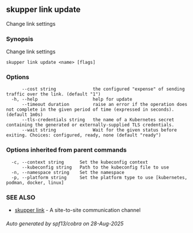 ## skupper link update

Change link settings

### Synopsis

Change link settings

```
skupper link update <name> [flags]
```

### Options

```
      --cost string              the configured "expense" of sending traffic over the link. (default "1")
  -h, --help                     help for update
      --timeout duration         raise an error if the operation does not complete in the given period of time (expressed in seconds). (default 1m0s)
      --tls-credentials string   the name of a Kubernetes secret containing the generated or externally-supplied TLS credentials.
      --wait string              Wait for the given status before exiting. Choices: configured, ready, none (default "ready")
```

### Options inherited from parent commands

```
  -c, --context string      Set the kubeconfig context
      --kubeconfig string   Path to the kubeconfig file to use
  -n, --namespace string    Set the namespace
  -p, --platform string     Set the platform type to use [kubernetes, podman, docker, linux]
```

### SEE ALSO

* [skupper link](skupper_link.md)	 - A site-to-site communication channel

###### Auto generated by spf13/cobra on 28-Aug-2025
